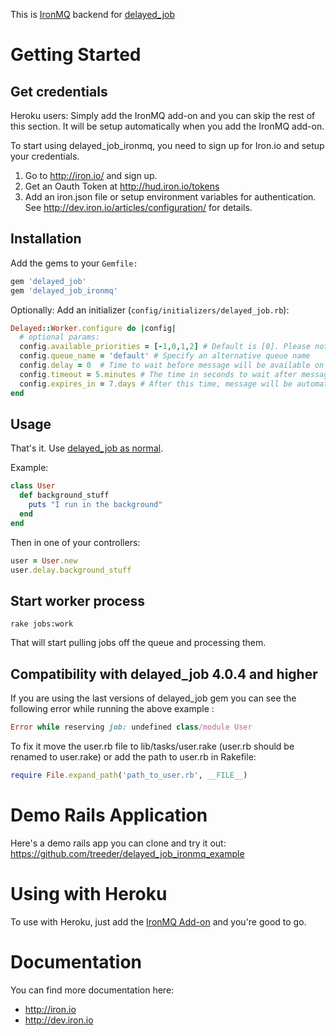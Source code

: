 This is [IronMQ](http://www.iron.io/products/mq) backend for [delayed_job](http://github.com/collectiveidea/delayed_job)

# Getting Started

## Get credentials

Heroku users: Simply add the IronMQ add-on and you can skip the rest of this section. It will be setup
automatically when you add the IronMQ add-on.

To start using delayed_job_ironmq, you need to sign up for Iron.io and setup your credentials.

1. Go to http://iron.io/ and sign up.
2. Get an Oauth Token at http://hud.iron.io/tokens
3. Add an iron.json file or setup environment variables for authentication. See http://dev.iron.io/articles/configuration/ for details.

## Installation

Add the gems to your `Gemfile:`

```ruby
gem 'delayed_job'
gem 'delayed_job_ironmq'
```

Optionally: Add an initializer (`config/initializers/delayed_job.rb`):

```ruby
Delayed::Worker.configure do |config|
  # optional params:
  config.available_priorities = [-1,0,1,2] # Default is [0]. Please note, adding new priorities will slow down picking the next job from queue.  Also note that these priorities must include all priorities of your Delayed Jobs.
  config.queue_name = 'default' # Specify an alternative queue name
  config.delay = 0  # Time to wait before message will be available on the queue
  config.timeout = 5.minutes # The time in seconds to wait after message is taken off the queue, before it is put back on. Delete before :timeout to ensure it does not go back on the queue.
  config.expires_in = 7.days # After this time, message will be automatically removed from the queue.
end
```

## Usage

That's it. Use [delayed_job as normal](http://github.com/collectiveidea/delayed_job).

Example:

```ruby
class User
  def background_stuff
    puts "I run in the background"
  end
end
```

Then in one of your controllers:

```ruby
user = User.new
user.delay.background_stuff
```

## Start worker process

    rake jobs:work

That will start pulling jobs off the queue and processing them.

## Compatibility with delayed_job 4.0.4 and higher

If you are using the last versions of delayed_job gem you can see the following error while running the above example :
```ruby
Error while reserving job: undefined class/module User
```

To fix it move the user.rb file to lib/tasks/user.rake (user.rb should be renamed to user.rake) or add the path to user.rb in Rakefile:
```ruby
require File.expand_path('path_to_user.rb', __FILE__)
```

# Demo Rails Application

Here's a demo rails app you can clone and try it out: https://github.com/treeder/delayed_job_ironmq_example

# Using with Heroku

To use with Heroku, just add the [IronMQ Add-on](https://addons.heroku.com/iron_mq) and
you're good to go.

# Documentation

You can find more documentation here:

* http://iron.io
* http://dev.iron.io
